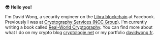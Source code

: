 **😳 Hello you!**

I'm David Wong, a security engineer on the [Libra blockchain](https://www.libra.org) at Facebook. 
Previously I was at [Cryptography Services (NCC Group)](https://www.nccgroup.com/us/). 
I'm currently writing a book called [Real-World Cryptography](https://www.manning.com/books/real-world-cryptography?a_aid=Realworldcrypto&a_bid=ad500e09).
You can find more about what I do on my crypto blog [cryptologie.net](https://www.cryptologie.net) or my portfolio [davidwong.fr](https://davidwong.fr).
